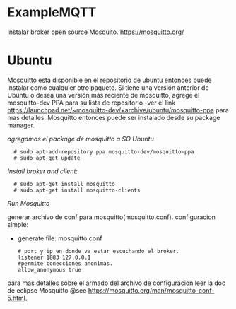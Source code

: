 # ExampleMQTT

Instalar broker open source Mosquito.
https://mosquitto.org/

# Ubuntu
Mosquitto esta disponible en el repositorio de ubuntu entonces puede instalar como cualquier otro paquete. Si tiene una versión anterior de Ubuntu o desea una versión más reciente de mosquitto, agrege el mosquitto-dev PPA para su lista de repositorio -ver el link https://launchpad.net/~mosquitto-dev/+archive/ubuntu/mosquitto-ppa para mas detalles. Mosquitto entonces puede ser instalado desde su package manager.


_agregamos el package de mosquitto a SO Ubuntu_

```
  # sudo apt-add-repository ppa:mosquitto-dev/mosquitto-ppa
  # sudo apt-get update
```

_Install broker and client_:

```
  # sudo apt-get install mosquitto
  # sudo apt-get install mosquitto-clients
```
_Run Mosquitto_

generar archivo de conf para mosquitto(mosquitto.conf).
configuracion simple:
  * generate file: mosquitto.conf
    ```  
    # port y ip en donde va estar escuchando el broker.
    listener 1883 127.0.0.1
    #permite conecciones anonimas.
    allow_anonymous true
    ```
para mas detalles sobre el armado del archivo de configuracion leer la doc de eclipse Mosquitto @see https://mosquitto.org/man/mosquitto-conf-5.html. 
